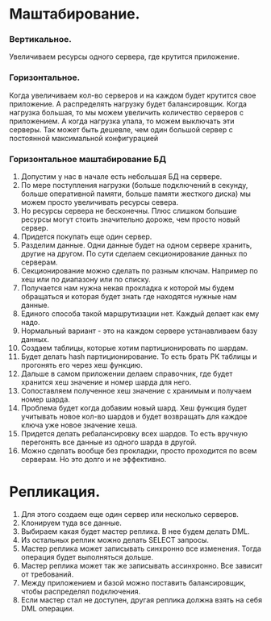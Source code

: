 # Маштабирование.

### Вертикальное. 
Увеличиваем ресурсы одного сервера, где крутится приложение.

### Горизонтальное. 
Когда увеличиваем кол-во серверов и на каждом будет крутится свое приложение. А распределять нагрузку будет балансировщик.
Когда нагрузка большая, то мы можем увеличить количество серверов с приложением. А когда нагрузка упала, то можем выключать эти серверы. Так может быть дешевле, чем один большой сервер с постоянной максимальной конфигурацией


### Горизонтальное маштабирование БД
  1. Допустим у нас в начале есть небольшая БД на сервере. 
  2. По мере поступления нагрузки (больше подключений в секунду, больше оперативной памяти, больше памяти жесткого диска) мы можем просто увеличивать ресурсы севера. 
  3. Но ресурсы сервера не бесконечны. Плюс слишком большие ресурсы могут стоить значительно дороже, чем просто новый сервер.
  4. Придется покупать еще один сервер.
  5. Разделим данные. Одни данные будет на одном сервере хранить, другие на другом. По сути сделаем секционирование данных по серверам. 
  6. Секционирование можно сделать по разным ключам. Например по хеш или по диапазону или по списку. 
  7. Получается нам нужна некая прокладка к которой мы будем обращаться и которая будет знать где находятся нужные нам данные.
  8. Единого способа такой маршрутизации нет. Каждый делает как ему надо. 
  9. Нормальный вариант - это на каждом сервере устанавливаем базу данных.
  10. Создаем таблицы, которые хотим партиционировать по шардам.
  11. Будет делать hash партиционирование. То есть брать PK таблицы и прогонять его через хеш функцию. 
  12. Дальше в самом приложении делаем справочник, где будет хранится хеш значение и номер шарда для него.
  13. Сопоставляем полученное хеш значение с хранимым и получаем номер шарда. 
  14. Проблема будет когда добавим новый шард. Хеш функция будет учитывать новое кол-во шардов и будет возвращать для каждое ключа уже новое значение хеша. 
  15. Придется делать ребалансировку всех шардов. То есть вручную перегонять все данные из одного шарда в другой.
  16. Можно сделать вообще без прокладки, просто проходится по всем серверам. Но это долго и не эффективно. 


# Репликация.
  1. Для этого создаем еще один сервер или несколько серверов. 
  2. Клонируем туда все данные. 
  3. Выбираем какая будет мастер реплика. В нее будем делать DML. 
  4. Из остальных реплик можно делать SELECT запросы. 
  5. Мастер реплика может записывать синхронно все изменения. Тогда операция будет выполняться дольше.
  6. Мастер реплика может так же записывать ассинхронно. Все зависит от требований.
  7. Между приложением и базой можно поставить балансировщик, чтобы распределял подключения. 
  8. Если мастер стал не доступен, другая реплика должна взять на себя DML операции. 





